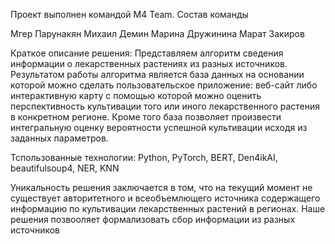 Проект выполнен командой M4 Team.
Состав команды

Мгер Парунакян
Михаил Демин
Марина Дружинина
Марат Закиров

Краткое описание решения:
Представляем алгоритм сведения информации о лекарственных растениях из разных источников.
Результатом работы алгоритма является база данных на основании которой можно сделать пользовательское приложение:
веб-сайт либо интерактивную карту с помощью которой можно оценить перспективность культивации того или иного лекарственного растения в конкретном регионе. Кроме того база позволяет произвести интегральную оценку вероятности успешной культивации исходя из заданных параметров.


Тспользованные технологии:
Python, PyTorch, BERT, Den4ikAI, beautifulsoup4, NER, KNN

Уникальность решения заключается в том, что на текущий момент не существует авторитетного и всеобъемлющего источника содержащего информацию
по культивации лекарственных растений в регионах. Наше решения позвооляет формализовать сбор информации из разных источников
